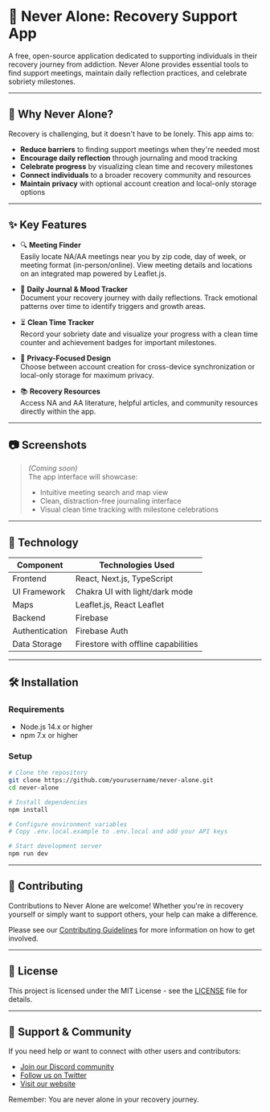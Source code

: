# 🧭 Never Alone: Recovery Support App

A free, open-source application dedicated to supporting individuals in their recovery journey from addiction. Never Alone provides essential tools to find support meetings, maintain daily reflection practices, and celebrate sobriety milestones.

---

## 💫 Why Never Alone?

Recovery is challenging, but it doesn't have to be lonely. This app aims to:

- **Reduce barriers** to finding support meetings when they're needed most
- **Encourage daily reflection** through journaling and mood tracking
- **Celebrate progress** by visualizing clean time and recovery milestones
- **Connect individuals** to a broader recovery community and resources
- **Maintain privacy** with optional account creation and local-only storage options

---

## ✨ Key Features

- 🔍 **Meeting Finder**  
  Easily locate NA/AA meetings near you by zip code, day of week, or meeting format (in-person/online). View meeting details and locations on an integrated map powered by Leaflet.js.

- 📓 **Daily Journal & Mood Tracker**  
  Document your recovery journey with daily reflections. Track emotional patterns over time to identify triggers and growth areas.

- ⏳ **Clean Time Tracker**  
  Record your sobriety date and visualize your progress with a clean time counter and achievement badges for important milestones.

- 🔐 **Privacy-Focused Design**  
  Choose between account creation for cross-device synchronization or local-only storage for maximum privacy.

- 📚 **Recovery Resources**  
  Access NA and AA literature, helpful articles, and community resources directly within the app.

---

## 📷 Screenshots

> _(Coming soon)_  
> The app interface will showcase:
> - Intuitive meeting search and map view
> - Clean, distraction-free journaling interface
> - Visual clean time tracking with milestone celebrations

---

## 🚀 Technology

| Component    | Technologies Used                  |
|--------------|------------------------------------|
| Frontend     | React, Next.js, TypeScript         |
| UI Framework | Chakra UI with light/dark mode     |
| Maps         | Leaflet.js, React Leaflet          |
| Backend      | Firebase                           |
| Authentication | Firebase Auth                    |
| Data Storage | Firestore with offline capabilities|

---

## 🛠️ Installation

### Requirements
- Node.js 14.x or higher
- npm 7.x or higher

### Setup
```bash
# Clone the repository
git clone https://github.com/yourusername/never-alone.git
cd never-alone

# Install dependencies
npm install

# Configure environment variables
# Copy .env.local.example to .env.local and add your API keys

# Start development server
npm run dev
```

---

## 👥 Contributing

Contributions to Never Alone are welcome! Whether you're in recovery yourself or simply want to support others, your help can make a difference.

Please see our [Contributing Guidelines](CONTRIBUTING.md) for more information on how to get involved.

---

## 📄 License

This project is licensed under the MIT License - see the [LICENSE](LICENSE) file for details.

---

## 🙏 Support & Community

If you need help or want to connect with other users and contributors:

- [Join our Discord community](#)
- [Follow us on Twitter](#)
- [Visit our website](#)

Remember: You are never alone in your recovery journey.
